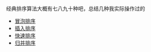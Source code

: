 经典排序算法大概有七八九十种吧，总结几种我实际操作过的

- [冒泡排序](algo/sort/buble-sort)
- [插入排序](algo/sort/insert-sort)
- [快速排序](algo/sort/quick-sort)
- [归并排序](algo/sort/merge-sort)
